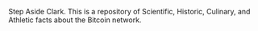 Step Aside Clark. This is a repository of Scientific, Historic, Culinary, and Athletic facts about the Bitcoin network.
